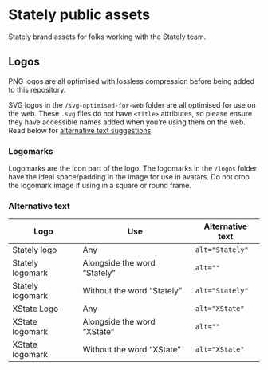 # Stately public assets

Stately brand assets for folks working with the Stately team.

## Logos

PNG logos are all optimised with lossless compression before being added to this repository.

SVG logos in the `/svg-optimised-for-web` folder are all optimised for use on the web. These `.svg` files do not have `<title>` attributes, so please ensure they have accessible names added when you’re using them on the web. Read below for [alternative text suggestions](#alternative-text).

### Logomarks

Logomarks are the icon part of the logo. The logomarks in the `/logos` folder have the ideal space/padding in the image for use in avatars. Do not crop the logomark image if using in a square or round frame.

### Alternative text

| Logo             | Use                          | Alternative text |
|------------------|------------------------------|------------------|
| Stately logo     | Any                          |`alt="Stately"`   |
| Stately logomark | Alongside the word “Stately” |`alt=""`          |
| Stately logomark | Without the word “Stately”   |`alt="Stately"`   |
| XState Logo      | Any                          |`alt="XState"`    |
| XState logomark  | Alongside the word “XState”  |`alt=""`          |
| XState logomark  | Without the word “XState”    |`alt="XState"`    |
